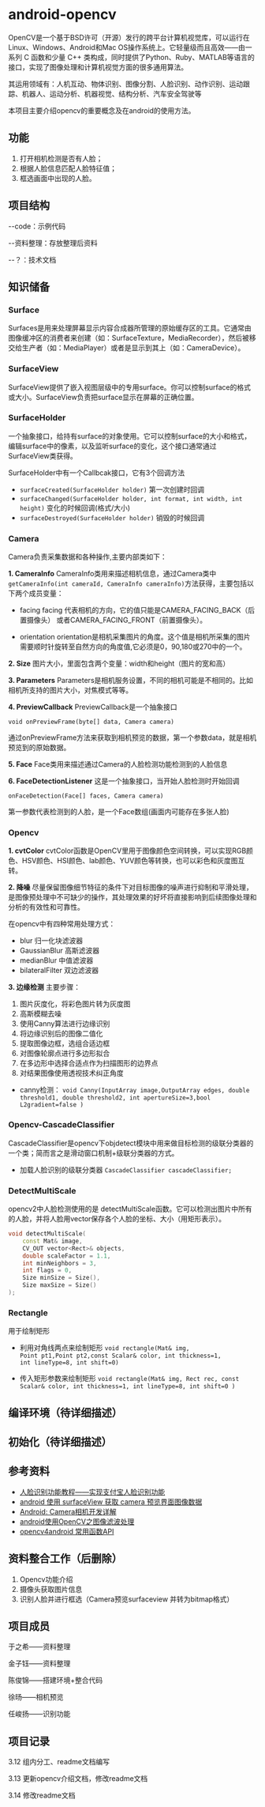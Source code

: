 # android-opencv

OpenCV是一个基于BSD许可（开源）发行的跨平台计算机视觉库，可以运行在Linux、Windows、Android和Mac OS操作系统上。它轻量级而且高效——由一系列 C 函数和少量 C++ 类构成，同时提供了Python、Ruby、MATLAB等语言的接口，实现了图像处理和计算机视觉方面的很多通用算法。

其运用领域有：人机互动、物体识别、图像分割、人脸识别、动作识别、运动跟踪、机器人、运动分析、机器视觉、结构分析、汽车安全驾驶等

本项目主要介绍opencv的重要概念及在android的使用方法。


## 功能
1. 打开相机检测是否有人脸；
1. 根据人脸信息匹配人脸特征值；
1. 框选画面中出现的人脸。

## 项目结构
--code：示例代码

--资料整理：存放整理后资料

--？：技术文档


## 知识储备

### Surface

Surfaces是用来处理屏幕显示内容合成器所管理的原始缓存区的工具。它通常由图像缓冲区的消费者来创建（如：SurfaceTexture，MediaRecorder），然后被移交给生产者（如：MediaPlayer）或者是显示到其上（如：CameraDevice）。

### SurfaceView

SurfaceView提供了嵌入视图层级中的专用surface。你可以控制surface的格式或大小。SurfaceView负责把surface显示在屏幕的正确位置。

### SurfaceHolder

一个抽象接口，给持有surface的对象使用。它可以控制surface的大小和格式，编辑surface中的像素，以及监听surface的变化，这个接口通常通过SurfaceView类获得。

SurfaceHolder中有一个Callbcak接口，它有3个回调方法

- `surfaceCreated(SurfaceHolder holder)`
  第一次创建时回调
- `surfaceChanged(SurfaceHolder holder, int format, int width,
   int height)`
  变化的时候回调(格式/大小)
- `surfaceDestroyed(SurfaceHolder holder)`
  销毁的时候回调

### Camera
Camera负责采集数据和各种操作,主要内部类如下：

**1. CameraInfo**
CameraInfo类用来描述相机信息，通过Camera类中`getCameraInfo(int cameraId, CameraInfo cameraInfo)`方法获得，主要包括以下两个成员变量：
- facing
facing 代表相机的方向，它的值只能是CAMERA_FACING_BACK（后置摄像头） 或者CAMERA_FACING_FRONT（前置摄像头）。

- orientation
orientation是相机采集图片的角度。这个值是相机所采集的图片需要顺时针旋转至自然方向的角度值,它必须是0，90,180或270中的一个。

**2. Size**
图片大小，里面包含两个变量：width和height（图片的宽和高）

**3. Parameters**
Parameters是相机服务设置，不同的相机可能是不相同的。比如相机所支持的图片大小，对焦模式等等。

**4. PreviewCallback**
PreviewCallback是一个抽象接口

 `void onPreviewFrame(byte[] data, Camera camera)`

通过onPreviewFrame方法来获取到相机预览的数据，第一个参数data，就是相机预览到的原始数据。

**5. Face**
Face类用来描述通过Camera的人脸检测功能检测到的人脸信息

**6. FaceDetectionListener**
这是一个抽象接口，当开始人脸检测时开始回调

`onFaceDetection(Face[] faces, Camera camera)`

第一参数代表检测到的人脸，是一个Face数组(画面内可能存在多张人脸)

### Opencv
**1. cvtColor**
cvtColor函数是OpenCV里用于图像颜色空间转换，可以实现RGB颜色、HSV颜色、HSI颜色、lab颜色、YUV颜色等转换，也可以彩色和灰度图互转。

**2. 降噪**
尽量保留图像细节特征的条件下对目标图像的噪声进行抑制和平滑处理，是图像预处理中不可缺少的操作，其处理效果的好坏将直接影响到后续图像处理和分析的有效性和可靠性。

在opencv中有四种常用处理方式：
- blur 归一化块滤波器
- GaussianBlur 高斯滤波器
- medianBlur 中值滤波器
- bilateralFilter 双边滤波器


**3. 边缘检测**
主要步骤：
1. 图片灰度化，将彩色图片转为灰度图
2. 高斯模糊去噪
3. 使用Canny算法进行边缘识别
4. 将边缘识别后的图像二值化
5. 提取图像边框，选组合适边框
6. 对图像轮廓点进行多边形拟合
7. 在多边形中选择合适点作为扫描图形的边界点
8. 对结果图像使用透视技术纠正角度
- canny检测：
`void Canny(InputArray image,OutputArray edges, double threshold1, double threshold2, int apertureSize=3,bool L2gradient=false )`

### Opencv-CascadeClassifier
CascadeClassifier是opencv下objdetect模块中用来做目标检测的级联分类器的一个类；简而言之是滑动窗口机制+级联分类器的方式。
- 加载人脸识别的级联分类器
`CascadeClassifier cascadeClassifier;`

### DetectMultiScale
opencv2中人脸检测使用的是 detectMultiScale函数。它可以检测出图片中所有的人脸，并将人脸用vector保存各个人脸的坐标、大小（用矩形表示）。
```cpp
void detectMultiScale(
	const Mat& image,
	CV_OUT vector<Rect>& objects,
	double scaleFactor = 1.1,
	int minNeighbors = 3, 
	int flags = 0,
	Size minSize = Size(),
	Size maxSize = Size()
);

```

### Rectangle
用于绘制矩形
- 利用对角线两点来绘制矩形
`void rectangle(Mat& img, Point pt1,Point pt2,const Scalar& color, int thickness=1, int lineType=8, int shift=0)`

- 传入矩形参数来绘制矩形
`void rectangle(Mat& img, Rect rec, const Scalar& color, int thickness=1, int lineType=8, int shift=0 )`





## 编译环境（待详细描述）

## 初始化（待详细描述）









## 参考资料
- [人脸识别功能教程——实现支付宝人脸识别功能](https://www.jianshu.com/p/fe8dbb9f72ef?utm_source=desktop&utm_medium=timeline "人脸识别功能教程——实现支付宝人脸识别功能")
- [android 使用 surfaceView 获取 camera 预览界面图像数据](https://blog.csdn.net/DucklikeJAVA/article/details/81288624 "android 使用 surfaceView 获取 camera 预览界面图像数据")
- [Android: Camera相机开发详解](https://www.jianshu.com/p/f8d0d1467584 "Android: Camera相机开发详解")
- [android使用OpenCV之图像滤波处理](https://www.jianshu.com/p/e9562f8af1cb "android使用OpenCV之图像滤波处理")
- [opencv4android 常用函数API](https://blog.csdn.net/hbl_for_android/article/details/51941106 "opencv4android 常用函数API")



## 资料整合工作（后删除）
1. Opencv功能介绍
1. 摄像头获取图片信息
1. 识别人脸并进行框选（Camera预览surfaceview 并转为bitmap格式）


## 项目成员

于之希——资料整理

金子钰——资料整理

陈俊锦——搭建环境+整合代码

徐旸——相机预览

任峻扬——识别功能



## 项目记录

3.12  组内分工、readme文档编写

3.13  更新opencv介绍文档，修改readme文档

3.14  修改readme文档
